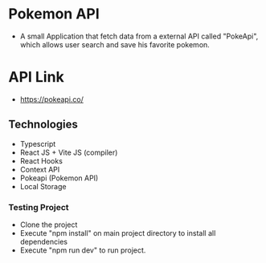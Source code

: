 # Pokemon API

- A small Application that fetch data from a external API called "PokeApi", which allows user search and save his favorite pokemon.

# API Link

- https://pokeapi.co/

## Technologies

- Typescript
- React JS + Vite JS (compiler)
- React Hooks
- Context API
- Pokeapi (Pokemon API)
- Local Storage

### Testing Project

- Clone the project
- Execute "npm install" on main project directory to install all dependencies
- Execute "npm run dev" to run project.